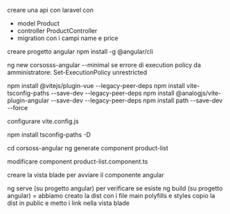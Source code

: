 creare una api con laravel con
- model Product
- controller ProductController
- migration con i campi name e price

creare progetto angular
npm install -g @angular/cli 

ng new corsosss-angular --minimal
se errore di execution policy da amministratore:
Set-ExecutionPolicy unrestricted

npm install @vitejs/plugin-vue --legacy-peer-deps
npm install vite-tsconfig-paths --save-dev --legacy-peer-deps
npm install @analogjs/vite-plugin-angular --save-dev --legacy-peer-deps
npm install path --save-dev --force

configurare vite.config.js

npm install tsconfig-paths -D

cd corsoss-angular
ng generate component product-list

modificare component product-list.component.ts

creare la vista blade per avviare il componente angular

ng serve (su progetto angular) per verificare se esiste
ng build (su progetto angular) = abbiamo creato la dist con i file main polyfills e styles 
copio la dist in public e metto i link nella vista blade
